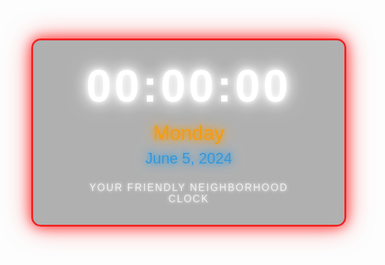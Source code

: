 <!DOCTYPE html>
<html lang="en">
<head>
  <meta charset="UTF-8">
  <meta name="viewport" content="width=device-width, initial-scale=1.0">
  <title>Transparent Spider-Man Clock</title>
  <link href="https://fonts.googleapis.com/css2?family=Bebas+Neue&display=swap" rel="stylesheet">
  <style>
    /* General Body Styling */
    body {
      margin: 0;
      display: flex;
      justify-content: center;
      align-items: center;
      height: 100vh;
      color: #fff;
      font-family: 'Bebas Neue', sans-serif;
      background: url('https://i.pinimg.com/originals/f6/0a/63/f60a6366de874b4e9e7f61681f5b7ce6.gif') no-repeat center center/cover;
      overflow: hidden;
    }

    /* Overlay for better text visibility */
    .overlay {
      position: absolute;
      top: 0;
      left: 0;
      width: 100%;
      height: 100%;
      background: rgba(0, 0, 0, 0.3); /* Slight dark overlay */
      z-index: 1;
    }

    /* Clock Container - Transparent */
    .clock {
      position: relative;
      z-index: 2;
      padding: 2rem 4rem;
      text-align: center;
      border: 3px solid rgba(255, 0, 0, 0.8); /* Semi-transparent border */
      border-radius: 15px;
      backdrop-filter: blur(10px); /* Blur effect */
      background: rgba(0, 0, 0, 0.3); /* Transparent black background */
      box-shadow: 0 0 20px rgba(255, 0, 0, 0.7), 0 0 40px rgba(255, 0, 0, 0.5);
    }

    /* Time Styling - Changed to White */
    #time {
      font-size: 4.5rem;
      font-weight: bold;
      color: #ffffff; /* White */
      text-shadow: 0 0 10px #ffffff, 0 0 20px #ffffff, 0 0 30px #ffffff;
      letter-spacing: 5px;
    }

    /* Day Styling */
    #day {
      font-size: 2rem;
      margin-top: 1rem;
      color: #f39c12; /* Gold */
      text-shadow: 0 0 10px #f39c12, 0 0 20px #f39c12;
    }

    /* Date Styling */
    #date {
      font-size: 1.5rem;
      margin-top: 0.5rem;
      color: #3498db; /* Blue */
      text-shadow: 0 0 10px #3498db, 0 0 20px #3498db;
    }

    /* Footer - Without Spider Emoji */
    .footer {
      margin-top: 1.5rem;
      font-size: 1rem;
      color: #fff;
      text-shadow: 0 0 5px #fff;
      opacity: 0.8;
      text-transform: uppercase;
      letter-spacing: 2px;
    }
  </style>
</head>
<body>
  <!-- Overlay -->
  <div class="overlay"></div>

  <!-- Clock Container -->
  <div class="clock">
    <div id="time">00:00:00</div>
    <div id="day">Monday</div>
    <div id="date">June 5, 2024</div>
    <div class="footer">Your Friendly Neighborhood Clock</div> <!-- Removed the Spider emoji -->
  </div>

  <script>
    // Function to update the time, day, and date
    function updateClock() {
      const now = new Date();

      // Fetch hours, minutes, seconds
      let hours = now.getHours().toString().padStart(2, '0');
      let minutes = now.getMinutes().toString().padStart(2, '0');
      let seconds = now.getSeconds().toString().padStart(2, '0');

      // Fetch day of the week
      const days = ["Sunday", "Monday", "Tuesday", "Wednesday", "Thursday", "Friday", "Saturday"];
      let day = days[now.getDay()];

      // Fetch date in "Month Day, Year" format
      const months = [
        "January", "February", "March", "April", "May", "June",
        "July", "August", "September", "October", "November", "December"
      ];
      let month = months[now.getMonth()];
      let date = now.getDate();
      let year = now.getFullYear();

      // Update HTML content
      document.getElementById('time').innerText = `${hours}:${minutes}:${seconds}`;
      document.getElementById('day').innerText = day;
      document.getElementById('date').innerText = `${month} ${date}, ${year}`;
    }

    // Update clock every second
    setInterval(updateClock, 1000);
    updateClock(); // Run once on load
  </script>
</body>
</html>
